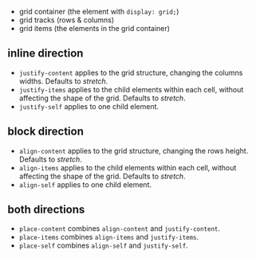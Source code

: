 - grid container (the element with `display: grid;`)
- grid tracks (rows & columns)
- grid items (the elements in the grid container)

## inline direction
- `justify-content` applies to the grid structure, changing the columns widths. Defaults to *stretch*.
- `justify-items` applies to the child elements within each cell, without affecting the shape of the grid. Defaults to *stretch*.
- `justify-self` applies to one child element.

## block direction
- `align-content` applies to the grid structure, changing the rows height. Defaults to *stretch*.
- `align-items` applies to the child elements within each cell, without affecting the shape of the grid. Defaults to *stretch*.
- `align-self` applies to one child element.
 
## both directions
- `place-content` combines `align-content` and `justify-content`.
- `place-items` combines `align-items` and `justify-items`.
- `place-self` combines `align-self` and `justify-self`.